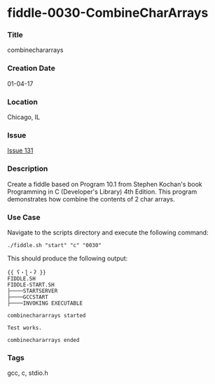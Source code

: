 fiddle-0030-CombineCharArrays
======

### Title

combinechararrays


### Creation Date

01-04-17


### Location

Chicago, IL


### Issue

[Issue 131](https://github.com/bradyhouse/house/issues/131)


### Description

Create a fiddle based on Program 10.1 from Stephen Kochan's book Programming in C (Developer's Library) 4th Edition.  This program demonstrates how combine the contents of 2 char arrays.


### Use Case

Navigate to the scripts directory and execute the following command:

    ./fiddle.sh "start" "c" "0030"
    
This should produce the following output:

    {{ ʕ・ɭ・ʔ }}
    FIDDLE.SH
    FIDDLE-START.SH
    ├────STARTSERVER
    ├────GCCSTART
    ├────INVOKING EXECUTABLE
    
    combinechararrays started
    
    Test works.
    
    combinechararrays ended


### Tags

gcc, c, stdio.h
